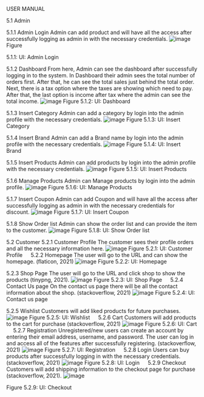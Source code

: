 USER MANUAL

5.1 Admin

5.1.1 Admin Login
Admin can add product and will have all the access after successfully logging as admin in with the necessary credentials.
![image](https://github.com/user-attachments/assets/784070b0-a43d-48a5-a7f4-f6c2f15e00bf)
Figure 

5.1.1: UI: Admin Login
 
5.1.2 Dashboard
From here, Admin can see the dashboard after successfully logging in to the system. In Dashboard their admin sees the total number of orders first. After that, he can see the total sales just behind the total order. Next, there is a tax option where the taxes are showing which need to pay. After that, the last option is income after tax where the admin can see the total income. 
![image](https://github.com/user-attachments/assets/b945b91b-70e0-411f-b0f8-0eaee45badbf)
Figure 5.1.2: UI: Dashboard 

5.1.3 Insert Category
Admin can add a category by login into the admin profile with the necessary credentials.
![image](https://github.com/user-attachments/assets/c1f6565b-d69a-44ca-a298-339f4ed7cb9f)
Figure 5.1.3: UI: Insert Category 

5.1.4 Insert Brand
Admin can add a Brand name by login into the admin profile with the necessary credentials.
![image](https://github.com/user-attachments/assets/dc45afdc-70ea-43e6-aad4-a964af22f896)
Figure 5.1.4: UI: Insert Brand 

5.1.5 Insert Products
Admin can add products by login into the admin profile with the necessary credentials.
![image](https://github.com/user-attachments/assets/dd53fef0-e611-487b-9c98-b837a8bf4094)
Figure 5.1.5: UI: Insert Products

5.1.6 Manage Products
Admin can Manage products by login into the admin profile.
![image](https://github.com/user-attachments/assets/7e34550b-04eb-4886-9407-cd3a0ace30b8)
Figure 5.1.6: UI: Manage Products

5.1.7 Insert Coupon 
Admin can add Coupon and will have all the access after successfully logging as admin in with the necessary credentials for discount.
![image](https://github.com/user-attachments/assets/8d3a7d26-e805-4df3-905e-49a92c46ba44)
Figure 5.1.7: UI: Insert Coupon

5.1.8 Show Order list
Admin can show the order list and can provide the item to the customer.
![image](https://github.com/user-attachments/assets/d4f1b3ca-8b9c-4087-b8be-c29d7279e0b7)
Figure 5.1.8: UI: Show Order list


5.2 Customer
5.2.1 Customer Profile
The customer sees their profile orders and all the necessary information here. 
![image](https://github.com/user-attachments/assets/c38f9f86-ca6c-4485-ba4f-54abe1a1dcdb)
Figure 5.2.1: UI: Customer Profile
 
5.2.2 Homepage
The user will go to the URL and can show the homepage. (flaticon, 2021)
![image](https://github.com/user-attachments/assets/4385a90b-e854-4767-886f-7133e5fc82c9)
Figure 5.2.2: UI: Homepage

5.2.3 Shop Page
The user will go to the URL and click shop to show the products (tinypng, 2021).
![image](https://github.com/user-attachments/assets/678b44cb-a89d-4449-838c-cff431bb3741)
Figure 5.2.3: UI: Shop Page
 
5.2.4 Contact Us page
On the contact us page there will be all the contact information about the shop. (stackoverflow, 2021)
![image](https://github.com/user-attachments/assets/70687d03-a496-4963-9bfe-cfa8e995e5ad)
Figure 5.2.4: UI: Contact us page

5.2.5 Wishlist
Customers will add liked products for future purchases. 
![image](https://github.com/user-attachments/assets/716d26f5-dfc2-4eb9-9ddf-fe6c9626bf37)
Figure 5.2.5: UI: Wishlist
 
5.2.6 Cart
Customers will add products to the cart for purchase (stackoverflow, 2021) 
![image](https://github.com/user-attachments/assets/768eba37-cfde-45ab-9236-ed5f9f395be5)
Figure 5.2.6: UI: Cart
 
5.2.7 Registration 
Unregistered/new users can create an account by entering their email address, username, and password. The user can log in and access all of the features after successfully registering. (stackoverflow, 2021)
![image](https://github.com/user-attachments/assets/bb2c7db6-d3eb-495f-baac-0939e2687de1)
Figure 5.2.7: UI: Registration
 
5.2.8 Login
Users can buy products after successfully logging in with the necessary credentials. (stackoverflow, 2021)
![image](https://github.com/user-attachments/assets/fed5ac8f-3a82-468e-b72e-f214a7e0d953)
Figure 5.2.8: UI: Login
 
5.2.9 Checkout
Customers will add shipping information to the checkout page for purchase (stackoverflow, 2021). 
![image](https://github.com/user-attachments/assets/ff4675a2-721c-4a2b-a98e-ff619353c555)

Figure 5.2.9: UI: Checkout
